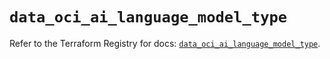 # `data_oci_ai_language_model_type`

Refer to the Terraform Registry for docs: [`data_oci_ai_language_model_type`](https://registry.terraform.io/providers/oracle/oci/6.37.0/docs/data-sources/ai_language_model_type).

